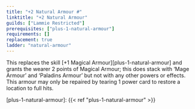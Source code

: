 ```yaml
---
title: "+2 Natural Armour #"
linktitle: "+2 Natural Armour"
guilds: ["Lammie Restricted"]
prerequisites: ["plus-1-natural-armour"]
requirements: []
replacement: true
ladder: "natural-armour"
---
```

This replaces the skill [+1 Magical Armour][plus-1-natural-armour] and grants the wearer 2 points of Magical Armour; this does stack with ‘Mage Armour’ and ‘Paladins Armour’ but not with any other powers or effects. This armour may only be repaired by tearing 1 power card to restore a location to full hits.

[plus-1-natural-armour]: {{< ref "plus-1-natural-armour" >}}